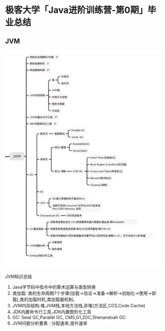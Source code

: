 # 极客大学「Java进阶训练营-第0期」毕业总结




## JVM
  ![binaryTree](pic/jvm.jpg "kafka集群性能测试")
    
JVM知识总结
1. Java字节码中指令中的算术运算与类型转换
2. 类加载: 类的生命周期7个步骤(加载->验证->准备->解析->初始化->使用->卸载),类的加载时机,类加载器机制。
3. JVM内存结构:堆,JVM栈,本地方法栈,非堆(方法区,CCS,Code Cache)
4. JDK内置命令行工具,JDK内置图形化工具
5. GC: Seial GC,Parallel GC, CMS,G1,ZGC,Shenandoah GC
6. JVM问题分析要素 : 分配速率,提升速率

